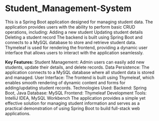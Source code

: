 # Student_Management-System

This is a Spring Boot application designed for managing student data. The application provides users with the ability to perform basic CRUD operations, including:
Adding a new student
Updating student details
Deleting a student record
The backend is built using Spring Boot and connects to a MySQL database to store and retrieve student data. Thymeleaf is used for rendering the frontend, providing a dynamic user interface that allows users to interact with the application seamlessly.

**Key Features:**
Student Management: Admin users can easily add new students, update their details, and delete records.
Data Persistence: The application connects to a MySQL database where all student data is stored and managed.
User Interface: The frontend is built using Thymeleaf, which enables smooth rendering of dynamic content and forms for adding/updating student records.
Technologies Used:
Backend: Spring Boot, Java
Database: MySQL
Frontend: Thymeleaf
Development Tools: IntelliJ IDEA, MySQL Workbench
The application provides a simple yet effective solution for managing student information and serves as a practical demonstration of using Spring Boot to build full-stack web applications.
